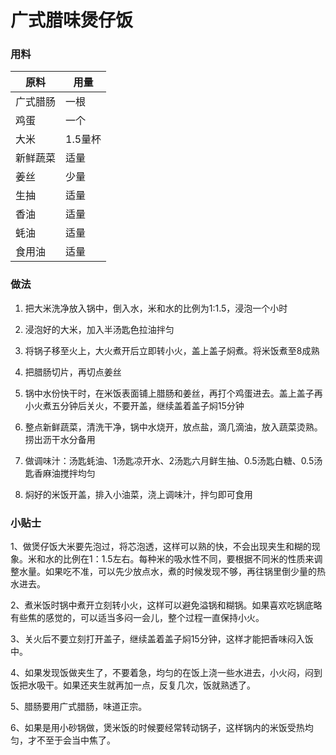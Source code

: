 # 广式腊味煲仔饭

### 用料  

|  原料    | 用量
| -------- | -----
| 广式腊肠 | 一根
| 鸡蛋     | 一个
| 大米     | 1.5量杯
| 新鲜蔬菜 | 适量
| 姜丝     | 少量
| 生抽     | 适量
| 香油     | 适量
| 蚝油     | 适量
| 食用油   | 适量


### 做法  

1. 把大米洗净放入锅中，倒入水，米和水的比例为1:1.5，浸泡一个小时

2. 浸泡好的大米，加入半汤匙色拉油拌匀

3. 将锅子移至火上，大火煮开后立即转小火，盖上盖子焖煮。将米饭煮至8成熟

4. 把腊肠切片，再切点姜丝

5. 锅中水份快干时，在米饭表面铺上腊肠和姜丝，再打个鸡蛋进去。盖上盖子再小火煮五分钟后关火，不要开盖，继续盖着盖子焖15分钟

6. 整点新鲜蔬菜，清洗干净，锅中水烧开，放点盐，滴几滴油，放入蔬菜烫熟。捞出沥干水分备用

7. 做调味汁：汤匙蚝油、1汤匙凉开水、2汤匙六月鲜生抽、0.5汤匙白糖、0.5汤匙香麻油搅拌均匀

8. 焖好的米饭开盖，排入小油菜，浇上调味汁，拌匀即可食用

### 小贴士

1、做煲仔饭大米要先泡过，将芯泡透，这样可以熟的快，不会出现夹生和糊的现象。米和水的比例在1：1.5左右。每种米的吸水性不同，要根据不同米的性质来调整水量。如果吃不准，可以先少放点水，煮的时候发现不够，再往锅里倒少量的热水进去。 

2、煮米饭时锅中煮开立刻转小火，这样可以避免溢锅和糊锅。如果喜欢吃锅底略有些焦的感觉的，可以适当多闷一会儿，整个过程一直保持小火。 

3、关火后不要立刻打开盖子，继续盖着盖子焖15分钟，这样才能把香味闷入饭中。 

4、如果发现饭做夹生了，不要着急，均匀的在饭上浇一些水进去，小火闷，闷到饭把水吸干。如果还夹生就再加一点，反复几次，饭就熟透了。 

5、腊肠要用广式腊肠，味道正宗。 

6、如果是用小砂锅做，煲米饭的时候要经常转动锅子，这样锅内的米饭受热均匀，才不至于会当中焦了。

